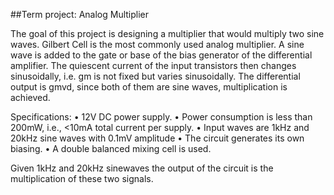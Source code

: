 ##Term project: Analog Multiplier

The goal of this project is designing a multiplier that would multiply two sine waves. Gilbert Cell
is the most commonly used analog multiplier. A sine wave is added to the gate or base of the bias
generator of the differential amplifier. The quiescent current of the input transistors then changes
sinusoidally, i.e. gm is not fixed but varies sinusoidally. The differential output is gmvd, since both
of them are sine waves, multiplication is achieved.

Specifications:
• 12V DC power supply.
• Power consumption is less than 200mW, i.e., <10mA total current per supply.
• Input waves are 1kHz and 20kHz sine waves with 0.1mV amplitude
• The circuit generates its own biasing.
• A double balanced mixing cell is used.

Given 1kHz and 20kHz sinewaves the output of the circuit is the multiplication of these
two signals. 
